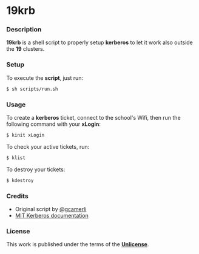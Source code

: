 # **19krb**

### **Description**

**19krb** is a shell script to properly setup **kerberos** to let it work also outside the **19** clusters.

### **Setup**

To execute the **script**, just run:

```bash
$ sh scripts/run.sh
```

### **Usage**

To create a **kerberos** ticket, connect to the school's Wifi, then run the following command with your **xLogin**:

```bash
$ kinit xLogin
```

To check your active tickets, run:

```bash
$ klist
```

To destroy your tickets:

```bash
$ kdestroy
```

### **Credits**

+ Original script by [@gcamerli](https://github.com/gcamerli)
+ [MIT Kerberos documentation](https://web.mit.edu/kerberos/)

### **License**

This work is published under the terms of the **[Unlicense](https://unlicense.org/)**.
